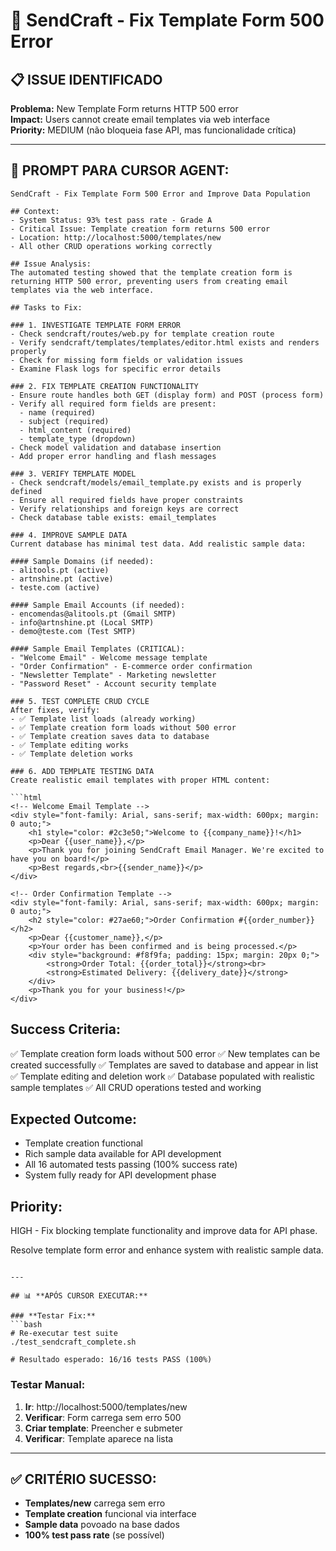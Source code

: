# 🔧 SendCraft - Fix Template Form 500 Error

## 📋 **ISSUE IDENTIFICADO**

**Problema:** New Template Form returns HTTP 500 error  
**Impact:** Users cannot create email templates via web interface  
**Priority:** MEDIUM (não bloqueia fase API, mas funcionalidade crítica)

---

## 🎯 **PROMPT PARA CURSOR AGENT:**

```
SendCraft - Fix Template Form 500 Error and Improve Data Population

## Context:
- System Status: 93% test pass rate - Grade A
- Critical Issue: Template creation form returns 500 error
- Location: http://localhost:5000/templates/new
- All other CRUD operations working correctly

## Issue Analysis:
The automated testing showed that the template creation form is returning HTTP 500 error, preventing users from creating email templates via the web interface.

## Tasks to Fix:

### 1. INVESTIGATE TEMPLATE FORM ERROR
- Check sendcraft/routes/web.py for template creation route
- Verify sendcraft/templates/templates/editor.html exists and renders properly
- Check for missing form fields or validation issues
- Examine Flask logs for specific error details

### 2. FIX TEMPLATE CREATION FUNCTIONALITY
- Ensure route handles both GET (display form) and POST (process form)
- Verify all required form fields are present:
  - name (required)
  - subject (required)  
  - html_content (required)
  - template_type (dropdown)
- Check model validation and database insertion
- Add proper error handling and flash messages

### 3. VERIFY TEMPLATE MODEL
- Check sendcraft/models/email_template.py exists and is properly defined
- Ensure all required fields have proper constraints
- Verify relationships and foreign keys are correct
- Check database table exists: email_templates

### 4. IMPROVE SAMPLE DATA
Current database has minimal test data. Add realistic sample data:

#### Sample Domains (if needed):
- alitools.pt (active)
- artnshine.pt (active)
- teste.com (active)

#### Sample Email Accounts (if needed):
- encomendas@alitools.pt (Gmail SMTP)
- info@artnshine.pt (Local SMTP)
- demo@teste.com (Test SMTP)

#### Sample Email Templates (CRITICAL):
- "Welcome Email" - Welcome message template
- "Order Confirmation" - E-commerce order confirmation
- "Newsletter Template" - Marketing newsletter
- "Password Reset" - Account security template

### 5. TEST COMPLETE CRUD CYCLE
After fixes, verify:
- ✅ Template list loads (already working)
- ✅ Template creation form loads without 500 error
- ✅ Template creation saves data to database
- ✅ Template editing works
- ✅ Template deletion works

### 6. ADD TEMPLATE TESTING DATA
Create realistic email templates with proper HTML content:

```html
<!-- Welcome Email Template -->
<div style="font-family: Arial, sans-serif; max-width: 600px; margin: 0 auto;">
    <h1 style="color: #2c3e50;">Welcome to {{company_name}}!</h1>
    <p>Dear {{user_name}},</p>
    <p>Thank you for joining SendCraft Email Manager. We're excited to have you on board!</p>
    <p>Best regards,<br>{{sender_name}}</p>
</div>

<!-- Order Confirmation Template -->
<div style="font-family: Arial, sans-serif; max-width: 600px; margin: 0 auto;">
    <h2 style="color: #27ae60;">Order Confirmation #{{order_number}}</h2>
    <p>Dear {{customer_name}},</p>
    <p>Your order has been confirmed and is being processed.</p>
    <div style="background: #f8f9fa; padding: 15px; margin: 20px 0;">
        <strong>Order Total: {{order_total}}</strong><br>
        <strong>Estimated Delivery: {{delivery_date}}</strong>
    </div>
    <p>Thank you for your business!</p>
</div>
```

## Success Criteria:
✅ Template creation form loads without 500 error
✅ New templates can be created successfully
✅ Templates are saved to database and appear in list
✅ Template editing and deletion work
✅ Database populated with realistic sample templates
✅ All CRUD operations tested and working

## Expected Outcome:
- Template creation functional
- Rich sample data available for API development
- All 16 automated tests passing (100% success rate)
- System fully ready for API development phase

## Priority:
HIGH - Fix blocking template functionality and improve data for API phase.

Resolve template form error and enhance system with realistic sample data.
```

---

## 📊 **APÓS CURSOR EXECUTAR:**

### **Testar Fix:**
```bash
# Re-executar test suite
./test_sendcraft_complete.sh

# Resultado esperado: 16/16 tests PASS (100%)
```

### **Testar Manual:**
1. **Ir**: http://localhost:5000/templates/new
2. **Verificar**: Form carrega sem erro 500
3. **Criar template**: Preencher e submeter
4. **Verificar**: Template aparece na lista

---

## ✅ **CRITÉRIO SUCESSO:**
- **Templates/new** carrega sem erro
- **Template creation** funcional via interface
- **Sample data** povoado na base dados
- **100% test pass rate** (se possível)